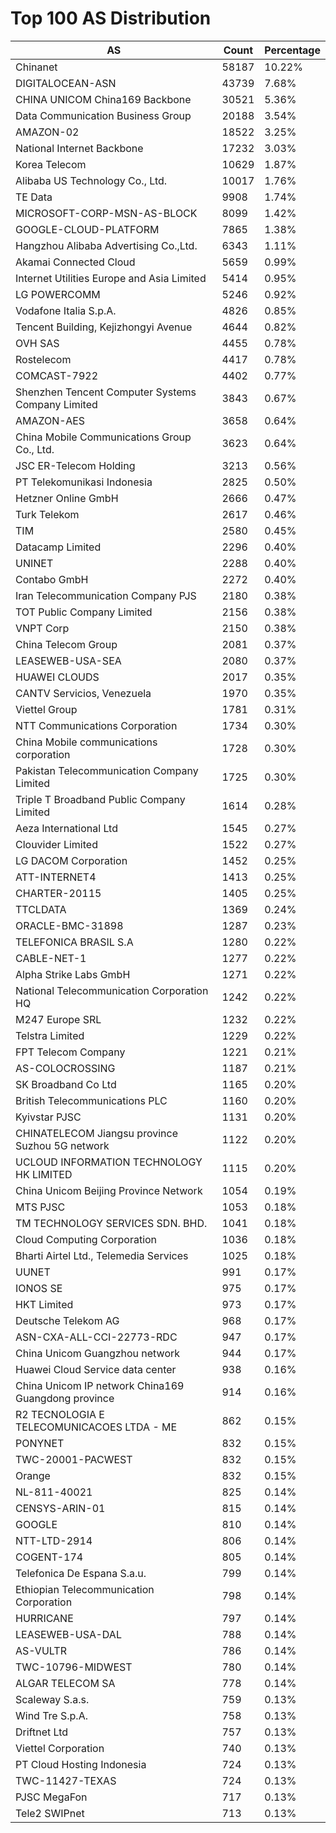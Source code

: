 # Top 100 AS Distribution
| AS | Count | Percentage |
|----|----|----|
| Chinanet | 58187 | 10.22% |
| DIGITALOCEAN-ASN | 43739 | 7.68% |
| CHINA UNICOM China169 Backbone | 30521 | 5.36% |
| Data Communication Business Group | 20188 | 3.54% |
| AMAZON-02 | 18522 | 3.25% |
| National Internet Backbone | 17232 | 3.03% |
| Korea Telecom | 10629 | 1.87% |
| Alibaba US Technology Co., Ltd. | 10017 | 1.76% |
| TE Data | 9908 | 1.74% |
| MICROSOFT-CORP-MSN-AS-BLOCK | 8099 | 1.42% |
| GOOGLE-CLOUD-PLATFORM | 7865 | 1.38% |
| Hangzhou Alibaba Advertising Co.,Ltd. | 6343 | 1.11% |
| Akamai Connected Cloud | 5659 | 0.99% |
| Internet Utilities Europe and Asia Limited | 5414 | 0.95% |
| LG POWERCOMM | 5246 | 0.92% |
| Vodafone Italia S.p.A. | 4826 | 0.85% |
| Tencent Building, Kejizhongyi Avenue | 4644 | 0.82% |
| OVH SAS | 4455 | 0.78% |
| Rostelecom | 4417 | 0.78% |
| COMCAST-7922 | 4402 | 0.77% |
| Shenzhen Tencent Computer Systems Company Limited | 3843 | 0.67% |
| AMAZON-AES | 3658 | 0.64% |
| China Mobile Communications Group Co., Ltd. | 3623 | 0.64% |
| JSC ER-Telecom Holding | 3213 | 0.56% |
| PT Telekomunikasi Indonesia | 2825 | 0.50% |
| Hetzner Online GmbH | 2666 | 0.47% |
| Turk Telekom | 2617 | 0.46% |
| TIM | 2580 | 0.45% |
| Datacamp Limited | 2296 | 0.40% |
| UNINET | 2288 | 0.40% |
| Contabo GmbH | 2272 | 0.40% |
| Iran Telecommunication Company PJS | 2180 | 0.38% |
| TOT Public Company Limited | 2156 | 0.38% |
| VNPT Corp | 2150 | 0.38% |
| China Telecom Group | 2081 | 0.37% |
| LEASEWEB-USA-SEA | 2080 | 0.37% |
| HUAWEI CLOUDS | 2017 | 0.35% |
| CANTV Servicios, Venezuela | 1970 | 0.35% |
| Viettel Group | 1781 | 0.31% |
| NTT Communications Corporation | 1734 | 0.30% |
| China Mobile communications corporation | 1728 | 0.30% |
| Pakistan Telecommunication Company Limited | 1725 | 0.30% |
| Triple T Broadband Public Company Limited | 1614 | 0.28% |
| Aeza International Ltd | 1545 | 0.27% |
| Clouvider Limited | 1522 | 0.27% |
| LG DACOM Corporation | 1452 | 0.25% |
| ATT-INTERNET4 | 1413 | 0.25% |
| CHARTER-20115 | 1405 | 0.25% |
| TTCLDATA | 1369 | 0.24% |
| ORACLE-BMC-31898 | 1287 | 0.23% |
| TELEFONICA BRASIL S.A | 1280 | 0.22% |
| CABLE-NET-1 | 1277 | 0.22% |
| Alpha Strike Labs GmbH | 1271 | 0.22% |
| National Telecommunication Corporation HQ | 1242 | 0.22% |
| M247 Europe SRL | 1232 | 0.22% |
| Telstra Limited | 1229 | 0.22% |
| FPT Telecom Company | 1221 | 0.21% |
| AS-COLOCROSSING | 1187 | 0.21% |
| SK Broadband Co Ltd | 1165 | 0.20% |
| British Telecommunications PLC | 1160 | 0.20% |
| Kyivstar PJSC | 1131 | 0.20% |
| CHINATELECOM Jiangsu province Suzhou 5G network | 1122 | 0.20% |
| UCLOUD INFORMATION TECHNOLOGY HK LIMITED | 1115 | 0.20% |
| China Unicom Beijing Province Network | 1054 | 0.19% |
| MTS PJSC | 1053 | 0.18% |
| TM TECHNOLOGY SERVICES SDN. BHD. | 1041 | 0.18% |
| Cloud Computing Corporation | 1036 | 0.18% |
| Bharti Airtel Ltd., Telemedia Services | 1025 | 0.18% |
| UUNET | 991 | 0.17% |
| IONOS SE | 975 | 0.17% |
| HKT Limited | 973 | 0.17% |
| Deutsche Telekom AG | 968 | 0.17% |
| ASN-CXA-ALL-CCI-22773-RDC | 947 | 0.17% |
| China Unicom Guangzhou network | 944 | 0.17% |
| Huawei Cloud Service data center | 938 | 0.16% |
| China Unicom IP network China169 Guangdong province | 914 | 0.16% |
| R2 TECNOLOGIA E TELECOMUNICACOES LTDA - ME | 862 | 0.15% |
| PONYNET | 832 | 0.15% |
| TWC-20001-PACWEST | 832 | 0.15% |
| Orange | 832 | 0.15% |
| NL-811-40021 | 825 | 0.14% |
| CENSYS-ARIN-01 | 815 | 0.14% |
| GOOGLE | 810 | 0.14% |
| NTT-LTD-2914 | 806 | 0.14% |
| COGENT-174 | 805 | 0.14% |
| Telefonica De Espana S.a.u. | 799 | 0.14% |
| Ethiopian Telecommunication Corporation | 798 | 0.14% |
| HURRICANE | 797 | 0.14% |
| LEASEWEB-USA-DAL | 788 | 0.14% |
| AS-VULTR | 786 | 0.14% |
| TWC-10796-MIDWEST | 780 | 0.14% |
| ALGAR TELECOM SA | 778 | 0.14% |
| Scaleway S.a.s. | 759 | 0.13% |
| Wind Tre S.p.A. | 758 | 0.13% |
| Driftnet Ltd | 757 | 0.13% |
| Viettel Corporation | 740 | 0.13% |
| PT Cloud Hosting Indonesia | 724 | 0.13% |
| TWC-11427-TEXAS | 724 | 0.13% |
| PJSC MegaFon | 717 | 0.13% |
| Tele2 SWIPnet | 713 | 0.13% |
